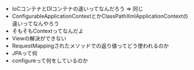 - IoCコンテナとDIコンテナの違いってなんだろう => 同じ
- ConfigurableApplicationContextとかClassPathXmlApplicationContextの違いってなんやろう
- そもそもContextってなんだよ
- Viewの解決ができない
- RequestMappingされたメソッドでの返り値ってどう使われるのか
- JPAって何
- configureって何をしているのか
